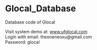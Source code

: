 # Glocal_Database
Database code of Glocal

Visit system demo at: www.ufglocal.com <br />
Login with email: theoneneoxu@gmail.<span>com</span> <br />
Password: glocal
